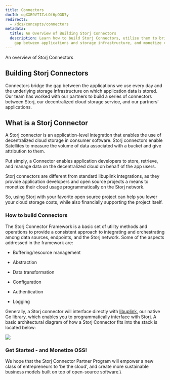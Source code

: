 ```yaml
---
title: Connectors
docId: ogXXB9VTIZzLOf6pOGD7y
redirects:
  - /dcs/concepts/connectors
metadata:
  title: An Overview of Building Storj Connectors
  description: Learn how to build Storj Connectors, utilize them to bridge the
    gap between applications and storage infrastructure, and monetize cloud usage.
---
```


An overview of Storj Connectors

## Building Storj Connectors

Connectors bridge the gap between the applications we use every day and the underlying storage infrastructure on which application data is stored. Our team has worked with our partners to build a series of connectors between Storj, our decentralized cloud storage service, and our partners’ applications.&#x20;

## What is a Storj Connector

A Storj connector is an application-level integration that enables the use of decentralized cloud storage in consumer software. Storj connectors enable Satellites to measure the volume of data associated with a bucket and give attribution to them.&#x20;

Put simply, a Connector enables application developers to store, retrieve, and manage data on the decentralized cloud on behalf of the app users.

Storj connectors are different from standard libuplink integrations, as they provide application developers and open source projects a means to monetize their cloud usage programmatically on the Storj network.&#x20;

So, using Storj with your favorite open source project can help you lower your cloud storage costs, while also financially supporting the project itself.&#x20;

### How to build Connectors&#x20;

The Storj Connector Framework is a basic set of utility methods and operations to provide a consistent approach to integrating and orchestrating among data sources, endpoints, and the Storj network. Some of the aspects addressed in the framework are:

- Buffering/resource management

- Abstraction

- Data transformation

- Configuration

- Authentication

- Logging

Generally, a Storj connector will interface directly with [libuplink](https://pkg.go.dev/storj.io/uplink), our native Go library, which enables you to programmatically interface with Storj. A basic architectural diagram of how a Storj Connector fits into the stack is located below:

![](https://link.storjshare.io/raw/jua7rls6hkx5556qfcmhrqed2tfa/docs/images/fQgO9I6_fVG25opF3vI1r_image.png)

### Get Started - and Monetize OSS!

We hope that the Storj Connector Partner Program will empower a new class of entrepreneurs to ‘be the cloud’, and create more sustainable business models built on top of open-source software.\\

